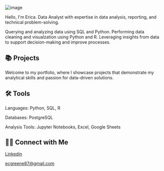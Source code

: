 ![image](https://github.com/user-attachments/assets/6b9c56f7-3b44-4fb2-a27f-47828dcaa7d7)



Hello, I'm Erica. Data Analyst with expertise in data analysis, reporting, and technical problem-solving.

Querying and analyzing data using SQL and Python. Performing data cleaning and visualzation using Python and R. Leveraging insights from data to support decision-making and improve processes.

## 📚 Projects
Welcome to my portfolio, where I showcase projects that demonstrate my analytical skills and passion for data-driven solutions.

## 🛠️ Tools
Languages: Python, SQL, R

Databases: PostgreSQL

Analysis Tools: Jupyter Notebooks, Excel, Google Sheets

## 👋🏻 Connect with Me
[Linkedin](https://www.linkedin.com/in/erica-greene15/)

ecgreene87@gmail.com

